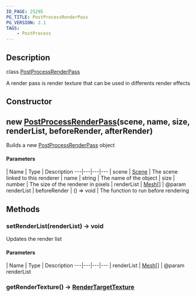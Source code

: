 ```yaml
---
ID_PAGE: 25295
PG_TITLE: PostProcessRenderPass
PG_VERSION: 2.1
TAGS:
    - PostProcess
---
```

## Description

class [PostProcessRenderPass](/classes/2.5/PostProcessRenderPass)

A render pass is render texture that can be used in differents render effects

## Constructor

## new [PostProcessRenderPass](/classes/2.5/PostProcessRenderPass)(scene, name, size, renderList, beforeRender, afterRender)

Builds a new [PostProcessRenderPass](/classes/2.5/PostProcessRenderPass) object

#### Parameters
 | Name | Type | Description
---|---|---|---
 | scene | [Scene](/classes/2.5/Scene) |     The scene linked to this renderer
 | name | string |     The name of the object
 | size | number |     The size of the renderer in pixels
 | renderList | [Mesh](/classes/2.5/Mesh)[] |     @param renderList
 | beforeRender | () =&gt; void |     The function to run before rendering
## Methods

### setRenderList(renderList) &rarr; void

Updates the render list

#### Parameters
 | Name | Type | Description
---|---|---|---
 | renderList | [Mesh](/classes/2.5/Mesh)[] |     @param renderList

### getRenderTexture() &rarr; [RenderTargetTexture](/classes/2.5/RenderTargetTexture)


